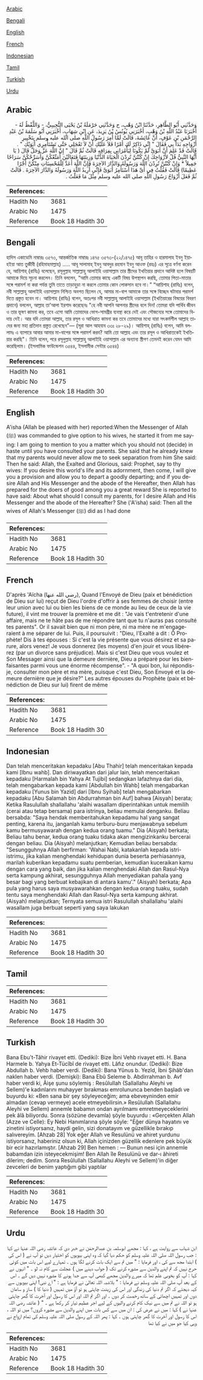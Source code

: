 [Arabic](#arabic)

[Bengali](#bengali)

[English](#english)

[French](#french)

[Indonesian](#indonesian)

[Tamil](#tamil)

[Turkish](#turkish)

[Urdu](#urdu)

## Arabic


<div dir="rtl" lang="ar" style={{fontSize:'larger',backgroundColor:'#f8f9fa',padding:20}}>
وَحَدَّثَنِي أَبُو الطَّاهِرِ، حَدَّثَنَا ابْنُ وَهْبٍ، ح وَحَدَّثَنِي حَرْمَلَةُ بْنُ يَحْيَى التُّجِيبِيُّ، - وَاللَّفْظُ لَهُ - أَخْبَرَنَا عَبْدُ اللَّهِ بْنُ وَهْبٍ، أَخْبَرَنِي يُونُسُ بْنُ يَزِيدَ، عَنِ ابْنِ شِهَابٍ، أَخْبَرَنِي أَبُو سَلَمَةَ بْنُ عَبْدِ الرَّحْمَنِ بْنِ عَوْفٍ، أَنَّ عَائِشَةَ، قَالَتْ لَمَّا أُمِرَ رَسُولُ اللَّهِ صلى الله عليه وسلم بِتَخْيِيرِ أَزْوَاجِهِ بَدَأَ بِي فَقَالَ ‏"‏ إِنِّي ذَاكِرٌ لَكِ أَمْرًا فَلاَ عَلَيْكِ أَنْ لاَ تَعْجَلِي حَتَّى تَسْتَأْمِرِي أَبَوَيْكِ ‏"‏ ‏.‏ قَالَتْ قَدْ عَلِمَ أَنَّ أَبَوَىَّ لَمْ يَكُونَا لِيَأْمُرَانِي بِفِرَاقِهِ قَالَتْ ثُمَّ قَالَ ‏"‏ إِنَّ اللَّهَ عَزَّ وَجَلَّ قَالَ ‏(‏ يَا أَيُّهَا النَّبِيُّ قُلْ لأَزْوَاجِكَ إِنْ كُنْتُنَّ تُرِدْنَ الْحَيَاةَ الدُّنْيَا وَزِينَتَهَا فَتَعَالَيْنَ أُمَتِّعْكُنَّ وَأُسَرِّحْكُنَّ سَرَاحًا جَمِيلاً * وَإِنْ كُنْتُنَّ تُرِدْنَ اللَّهَ وَرَسُولَهُ وَالدَّارَ الآخِرَةَ فَإِنَّ اللَّهَ أَعَدَّ لِلْمُحْسِنَاتِ مِنْكُنَّ أَجْرًا عَظِيمًا‏)‏ قَالَتْ فَقُلْتُ فِي أَىِّ هَذَا أَسْتَأْمِرُ أَبَوَىَّ فَإِنِّي أُرِيدُ اللَّهَ وَرَسُولَهُ وَالدَّارَ الآخِرَةَ ‏.‏ قَالَتْ ثُمَّ فَعَلَ أَزْوَاجُ رَسُولِ اللَّهِ صلى الله عليه وسلم مِثْلَ مَا فَعَلْتُ ‏.‏
</div>
<div style={{backgroundColor:'#f8f9fa',padding:20, marginBottom: 10}}><table> <thead> <tr> <th>References:</th> <th></th> </tr> </thead> <tbody><tr><td>Hadith No</td><td>3681</td></tr><tr><td>Arabic No</td><td>1475</td></tr><tr><td>Reference</td><td>Book 18 Hadith 30</td></tr></tbody></table></div>

## Bengali


<div dir="ltr" lang="bn" style={{fontSize:'larger',backgroundColor:'#f8f9fa',padding:20}}>
হাদিস একাডেমি নাম্বারঃ ৩৫৭৩, আন্তর্জাতিক নাম্বারঃ ১৪৭৫ ৩৫৭৩-(২২/১৪৭৫) আবূ তাহির ও হারমালাহ ইবনু ইয়াহইয়া আত তুজীবী (রহিমাহমাল্লাহ) ..... আবূ সালামাহ্ ইবনু আবদুর রহমান ইবনু আওফ (রহঃ) এর সূত্রে বর্ণনা করেন যে, আয়িশাহ্ (রাযিঃ) বলেছেন, রসূলুল্লাহ সাল্লাল্লাহু আলাইহি ওয়াসাল্লাম তার স্ত্রীদের ইখতিয়ার প্রদানে আদিষ্ট হলে বিষয়টি আমাকে দিয়ে সূচনা করলেন। তিনি বললেন, “আমি তোমার কাছে একটি বিষয় উপস্থাপন করছি, তোমার পিতা-মাতার সঙ্গে পরামর্শ না করা পর্যন্ত তুমি তাতে তাড়াহুড়া না করলে তোমার কোন লোকসান হবে না।” “আয়িশাহ (রাযিঃ) বলেন, নবী সাল্লাল্লাহু আলাইহি ওয়াসাল্লাম নিশ্চিত অবগত ছিলেন যে, আমার মা-বাপ আমাকে তার সঙ্গে বিচ্ছেদ ঘটাবার পরামর্শ দিতে প্রস্তুত হবেন না। আয়িশাহ (রাযিঃ) বলেন, অতঃপর নবী সাল্লাল্লাহু আলাইহি ওয়াসাল্লাম (ইখতিয়ারের বিষয়ের বিবরণ প্রদানে) বললেন, আল্লাহ তা'আলা ইরশাদ করেছেনঃ "হে নবী আপনি আপনার স্ত্রীদের বলে দিন! তোমরা যদি পার্থিব জীবন ও তার ভূষণ কামনা কর, তবে এসো আমি তোমাদের ভোগ-সামগ্রীর ব্যবস্থা করে দেই এবং সৌজন্যের সঙ্গে তোমাদের বিদায় দেই। আর যদি তোমরা আল্লাহ, তার রসূল ও আখিরাত কামনা কর তবে তোমাদের মধ্যে যারা সৎকর্মশীল আল্লাহ তাদের জন্য মহা প্রতিদান প্রস্তুত রেখেছেন”— (সূরা আল আহযাব ৩৩ঃ ২৮-২৯)। আয়িশাহ্ (রাযিঃ) বলেন, আমি বললামঃ এ ব্যাপারে আবার আমার মা-বাপের সঙ্গে পরামর্শ করব? আমি তো আল্লাহ এবং তার রসূল ও আখিরাতকেই ইখতিয়ার করছি"। তিনি বলেন, পরে রসূলুল্লাহ সাল্লাল্লাহু আলাইহি ওয়াসাল্লাম এর অন্যান্য স্ত্রীগণ তেমনই করেন যেমন আমি করেছিলাম। (ইসলামিক ফাউন্ডেশন ৩৫৪৪, ইসলামীক সেন্টার ৩৫৪৪)
</div>
<div style={{backgroundColor:'#f8f9fa',padding:20, marginBottom: 10}}><table> <thead> <tr> <th>References:</th> <th></th> </tr> </thead> <tbody><tr><td>Hadith No</td><td>3681</td></tr><tr><td>Arabic No</td><td>1475</td></tr><tr><td>Reference</td><td>Book 18 Hadith 30</td></tr></tbody></table></div>

## English


<div dir="ltr" lang="en" style={{fontSize:'larger',backgroundColor:'#f8f9fa',padding:20}}>
A'isha (Allah be pleased with her) reported:When the Messenger of Allah (ﷺ) was commanded to give option to his wives, he started it from me saying: I am going to mention to you a matter which you should not (decide) in haste until you have consulted your parents. She said that he already knew that my parents would never allow me to seek separation from him She said: Then he said: Allah, the Exalted and Glorious, said: Prophet, say to thy wives: If you desire this world's life and its adornment, then come, I will give you a provision and allow you to depart a goodly departing; and if you desire Allah and His Messenger and the abode of the Hereafter, then Allah has prepared for the doers of good among you a great reward She is reported to have said: About what should I consult my parents, for I desire Allah and His Messenger and the abode of the Hereafter? She ('A'isha) said: Then all the wives of Allah's Messenger (ﷺ) did as I had done
</div>
<div style={{backgroundColor:'#f8f9fa',padding:20, marginBottom: 10}}><table> <thead> <tr> <th>References:</th> <th></th> </tr> </thead> <tbody><tr><td>Hadith No</td><td>3681</td></tr><tr><td>Arabic No</td><td>1475</td></tr><tr><td>Reference</td><td>Book 18 Hadith 30</td></tr></tbody></table></div>

## French


<div dir="ltr" lang="fr" style={{fontSize:'larger',backgroundColor:'#f8f9fa',padding:20}}>
D'après 'Aïcha (رضي الله عنها), Quand l'Envoyé de Dieu (paix et bénédiction de Dieu sur lui) reçut de Dieu l'ordre d'offrir à ses femmes de choisir (entre leur union avec lui ou bien les biens de ce monde au lieu de ceux de la vie future), il vint me trouver la première et me dit : "Je vais t'entretenir d'une affaire, mais ne te hâte pas de me répondre tant que tu n'auras pas consulté tes parents". Or il savait bien que ni mon père, ni ma mère ne m'engageraient à me séparer de lui. Puis, il poursuivit : "Dieu, l'Exalté a dit : Ô Prophète! Dis à tes épouses : Si c'est la vie présente que vous désirez et sa parure, alors venez! Je vous donnerez (les moyens) d'en jouir et vous libérerez (par un divorce sans préjudice). Mais si c'est Dieu que vous voulez et Son Messager ainsi que la demeure dernière, Dieu a préparé pour les bienfaisantes parmi vous une énorme récompense". - "A quoi bon, lui répondis-je, consulter mon père et ma mère, puisque c'est Dieu, Son Envoyé et la demeure dernière que je désire?" Les autres épouses du Prophète (paix et bénédiction de Dieu sur lui) firent de même
</div>
<div style={{backgroundColor:'#f8f9fa',padding:20, marginBottom: 10}}><table> <thead> <tr> <th>References:</th> <th></th> </tr> </thead> <tbody><tr><td>Hadith No</td><td>3681</td></tr><tr><td>Arabic No</td><td>1475</td></tr><tr><td>Reference</td><td>Book 18 Hadith 30</td></tr></tbody></table></div>

## Indonesian


<div dir="ltr" lang="id" style={{fontSize:'larger',backgroundColor:'#f8f9fa',padding:20}}>
Dan telah menceritakan kepadaku [Abu Thahir] telah menceritakan kepada kami [Ibnu wahb]. Dan diriwayatkan dari jalur lain, telah menceritakan kepadaku [Harmalah bin Yahya At Tujibi] sedangkan lafazhnya dari dia, telah mengabarkan kepada kami [Abdullah bin Wahb] telah mengabarkan kepadaku [Yunus bin Yazid] dari [Ibnu Syihab] telah mengabarkan kepadaku [Abu Salamah bin Abdurrahman bin Auf] bahwa [Aisyah] berata; Ketika Rasulullah shallallahu 'alaihi wasallam diperintahkan untuk memilih (cerai atau tetap bersama) para istrinya, beliau memulai denganku. Beliau bersabda: "Saya hendak memberitahukan kepadamu hal yang sangat penting, karena itu, janganlah kamu terburu-buru menjawabnya sebelum kamu bermusyawarah dengan kedua orang tuamu." Dia (Aisyah) berkata; Beliau tahu benar, kedua orang tuaku tidaka akan mengizinkanku bercerai dengan beliau. Dia (Aisyah) melanjutkan; Kemudian beliau bersabda: "Sesungguhnya Allah berfirman: 'Wahai Nabi, katakanlah kepada istri-istrimu, jika kalian menghendaki kehidupan dunia beserta perhiasannya, marilah kuberikan kepadamu suatu pemberian, kemudian kuceraikan kamu dengan cara yang baik, dan jika kalian menghendaki Allah dan Rasul-Nya serta kampung akhirat, sesungguhnya Allah menyediakan pahala yang besar bagi yang berbuat kebajikan di antara kamu'." (Aisyah) berkata; Apa pula yang harus saya musyawarahkan dengan kedua orang tuaku, sudah tentu saya menghendaki Allah dan Rasul-Nya serta kampung akhirat. (Aisyah) melanjutkan; Ternyata semua istri Rasulullah shallallahu 'alaihi wasallam juga berbuat seperti yang saya lakukan
</div>
<div style={{backgroundColor:'#f8f9fa',padding:20, marginBottom: 10}}><table> <thead> <tr> <th>References:</th> <th></th> </tr> </thead> <tbody><tr><td>Hadith No</td><td>3681</td></tr><tr><td>Arabic No</td><td>1475</td></tr><tr><td>Reference</td><td>Book 18 Hadith 30</td></tr></tbody></table></div>

## Tamil


<div dir="ltr" lang="ta" style={{fontSize:'larger',backgroundColor:'#f8f9fa',padding:20}}>

</div>
<div style={{backgroundColor:'#f8f9fa',padding:20, marginBottom: 10}}><table> <thead> <tr> <th>References:</th> <th></th> </tr> </thead> <tbody><tr><td>Hadith No</td><td>3681</td></tr><tr><td>Arabic No</td><td>1475</td></tr><tr><td>Reference</td><td>Book 18 Hadith 30</td></tr></tbody></table></div>

## Turkish


<div dir="ltr" lang="tr" style={{fontSize:'larger',backgroundColor:'#f8f9fa',padding:20}}>
Bana Ebu't-Tâhir rivayet etti. (Dediki): Bize İbni Vehb rivayet etti. H. Bana Harmele b. Yahya Et-Tücîbî de rivayet etti. Lâfız onundur. (Dediki): Bize Abdullah b. Vehb haber verdi. (Dediki): Bana Yûnus b. Yezîd, İbni Şihâb'dan naklen haber verdi. (Demişki): Bana Ebû Seleme b. Abdirrahman b. Avf haber verdi ki, Âişe şunu söylemiş : Resûlullah (Sallallahu Aleyhi ve Sellem)'e kadınlarını muhayyer bırakması emrolununca benden başladı ve buyurdu ki: «Ben sana bir şey söyleyeceğim; ama ebeveyninden emir almadan (cevap vermeye) acele etmeyebilirsin.» Resûlullah (Sallallahu Aleyhi ve Sellem) annemle babamın ondan ayrılmamı emretmeyeceklerini pek âlâ biliyordu. Sonra (sözüne devamla) şöyle buyurdu : «Gerçekten Allah (Azze ve Celle): Ey Nebi Hanımlarına şöyle söyle: "Eğer dünya hayatını ve zinetini istiyorsanız, haydi gelin, sizi donatayım ve güzellikle bırakıp salıvereyim. [Ahzab 28] Yok eğer Allah ve Resulünü ve ahiret yurdunu istiyorsanız, haberiniz olsun ki, Allah içinizden güzellik edenlere pek büyük bir ecir hazırlamıştır. [Ahzab 29] Ben hemen : — Bunun nesi için annemle babamdan izin isteyecekmişim! Ben Allah île Resulünü ve dar-ı âhireti dilerim; dedim. Sonra Resûlullah (Sallallahu Aleyhi ve Sellem)'in diğer zevceleri de benim yaptığım gibi yaptılar
</div>
<div style={{backgroundColor:'#f8f9fa',padding:20, marginBottom: 10}}><table> <thead> <tr> <th>References:</th> <th></th> </tr> </thead> <tbody><tr><td>Hadith No</td><td>3681</td></tr><tr><td>Arabic No</td><td>1475</td></tr><tr><td>Reference</td><td>Book 18 Hadith 30</td></tr></tbody></table></div>

## Urdu


<div dir="rtl" lang="ur" style={{fontSize:'larger',backgroundColor:'#f8f9fa',padding:20}}>
ابن شہاب سے روایت ہے ، کہا : مجھے ابوسلمہ بن عبدالرحمٰن نے خبر دی کہ عائشہ رضی اللہ عنہا نے کہا : جب رسول اللہ صلی اللہ علیہ وسلم کو حکم دیا گیا کہ وہ اپنی بیویوں کو اختیار دیں تو آپ نے ( اس کی ) ابتدا مجھ سے کی ، اور فرمایا : " میں تم سے ایک بات کرنے لگا ہوں ۔ تمہارے لیے اس بات میں کوئی حرج نہیں کہ تم اپنے والدین سے مشورہ کرنے تک ( جواب دینے میں ) عجلت سے کام نہ لو ۔ " انہوں نے کہا : آپ کو بخوبی علم تھا کہ میرے والدین مجھے کبھی آپ سے جدا ہونے کا مشورہ نہیں دیں گے ۔ اس کے بعد آپ صلی اللہ علیہ وسلم نے فرمایا : " بلاشبہ اللہ تعالیٰ نے فرمایا ہے : " اے نبی! اپنی بیویوں سے کہہ دیجئے کہ اگر تم دنیا کی زندگی اور اس کی زینت چاہتی ہو تو آؤ میں تمہیں ( دنیا کا ) ساز و سامان دوں اور تمہیں اچھائی کے ساتھ رخصت کر دوں ۔ اور اگر تم اللہ اور اس کا رسول اور آخرت کا گھر چاہتی ہو تو اللہ نے تم میں سے نیک کام کرنے والیوں کے لیے اجر عظیم تیار کر رکھا ہے ۔ " ( عائشہ رضی اللہ عنہا نے ) کہا : میں نے عرض کی : ان میں سے کس بات میں اپنے والدین سے مشورہ کروں؟ میں تو اللہ ، اس کا رسول اور آخرت کا گھر چاہتی ہوں ۔ کہا : پھر اللہ کے رسول صلی اللہ علیہ وسلم کی تمام ازواج نے وہی کیا جو میں نے کیا تھا
</div>
<div style={{backgroundColor:'#f8f9fa',padding:20, marginBottom: 10}}><table> <thead> <tr> <th>References:</th> <th></th> </tr> </thead> <tbody><tr><td>Hadith No</td><td>3681</td></tr><tr><td>Arabic No</td><td>1475</td></tr><tr><td>Reference</td><td>Book 18 Hadith 30</td></tr></tbody></table></div>